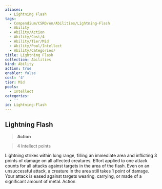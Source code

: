 ```yaml
---
aliases:
  - Lightning Flash
tags:
  - Compendium/CSRD/en/Abilities/Lightning-Flash
  - Ability
  - Ability/Action
  - Ability/Cost/4
  - Ability/Tier/Mid
  - Ability/Pool/Intellect
  - Ability/Categories/
title: Lightning Flash
collection: Abilities
kind: Ability
action: true
enabler: false
cost: '4'
tier: Mid
pools:
  - Intellect
categories:
  - ''
id: Lightning-Flash
---
```

## Lightning Flash    
>**Action**    
>4 Intellect points  
    
Lightning strikes within long range, filling an immediate area and inflicting 3 points of damage on all affected creatures. Effort applied to one attack counts for all attacks against targets in the area of the flash. Even on an unsuccessful attack, a creature in the area still takes 1 point of damage. Your attack is eased against targets wearing, carrying, or made of a significant amount of metal. Action.  
  
